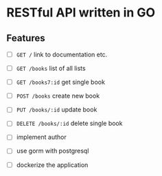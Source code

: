 # RESTful API written in GO

## Features

* [ ] `GET /` link to documentation etc.
* [ ] `GET /books` list of all lists 
* [ ] `GET /books7:id` get single book
* [ ] `POST /books` create new book
* [ ] `PUT /books/:id` update book
* [ ] `DELETE /books/:id` delete single book

* [ ] implement author

* [ ] use gorm with postgresql

* [ ] dockerize the application
